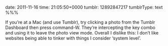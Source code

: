 date: 2011-11-16
time: 21:05:50+0000
tumblr: 12892847217
tumblrType: text
%%%

If you’re at a Mac (and use Tumblr), try clicking a photo from the Tumblr Dashboard then press command-W. They’re intercepting the key combo and using it to leave the photo view mode. Overall I dislike this: I don’t like websites being able to tinker with things I consider ‘system level’. 
